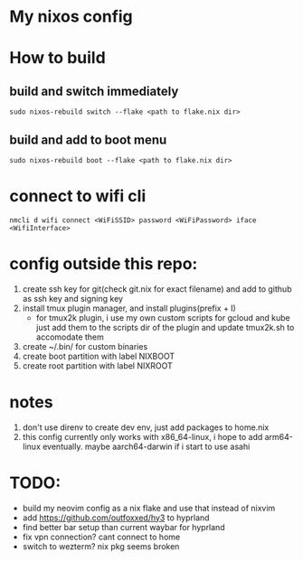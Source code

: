 # My nixos config

# How to build
## build and switch immediately
```
sudo nixos-rebuild switch --flake <path to flake.nix dir>
```

## build and add to boot menu
```
sudo nixos-rebuild boot --flake <path to flake.nix dir>
```

# connect to wifi cli
```
nmcli d wifi connect <WiFiSSID> password <WiFiPassword> iface <WifiInterface>
```

# config outside this repo:
1. create ssh key for git(check git.nix for exact filename) and add to github as ssh key and signing key
2. install tmux plugin manager, and install plugins(prefix + I)
    - for tmux2k plugin, i use my own custom scripts for gcloud and kube
      just add them to the scripts dir of the plugin and update tmux2k.sh to      accomodate them
3. create ~/.bin/ for custom binaries
4. create boot partition with label NIXBOOT
5. create root partition with label NIXROOT

# notes
1. don't use direnv to create dev env, just add packages to home.nix
2. this config currently only works with x86_64-linux, i hope to add 
   arm64-linux eventually. maybe aarch64-darwin if i start to use asahi

# TODO:
- build my neovim config as a nix flake and use that instead of nixvim
- add https://github.com/outfoxxed/hy3 to hyprland
- find better bar setup than current waybar for hyprland
- fix vpn connection? cant connect to home
- switch to wezterm? nix pkg seems broken
